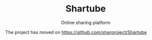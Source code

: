 
<h1 align="center">Shartube</h1>
<p align="center">Online sharing platform</p>

The project has moved on https://github.com/sharproject/Shartube

